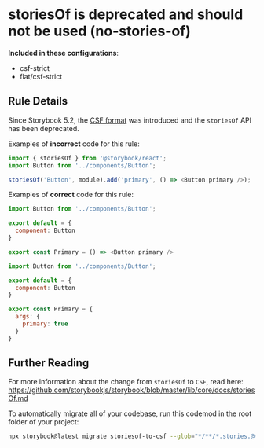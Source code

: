 # storiesOf is deprecated and should not be used (no-stories-of)

<!-- RULE-CATEGORIES:START -->

**Included in these configurations**: <ul><li>csf-strict</li><li>flat/csf-strict</li></ul>

<!-- RULE-CATEGORIES:END -->

## Rule Details

Since Storybook 5.2, the [CSF format](https://storybook.js.org/docs/api/csf) was introduced and the `storiesOf` API has been deprecated.

Examples of **incorrect** code for this rule:

```js
import { storiesOf } from '@storybook/react';
import Button from '../components/Button';

storiesOf('Button', module).add('primary', () => <Button primary />);
```

Examples of **correct** code for this rule:

```js
import Button from '../components/Button';

export default = {
  component: Button
}

export const Primary = () => <Button primary />
```

```js
import Button from '../components/Button';

export default = {
  component: Button
}

export const Primary = {
  args: {
    primary: true
  }
}
```

## Further Reading

For more information about the change from `storiesOf` to `CSF`, read here: https://github.com/storybookjs/storybook/blob/master/lib/core/docs/storiesOf.md

To automatically migrate all of your codebase, run this codemod in the root folder of your project:

```sh
npx storybook@latest migrate storiesof-to-csf --glob="*/**/*.stories.@(tsx|jsx|ts|js)"
```
